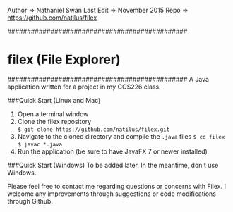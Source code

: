 Author    => Nathaniel Swan
Last Edit => November 2015
Repo      => https://github.com/natilus/filex


##############################################
# filex (File Explorer)
##############################################
A Java application written for a project in my COS226 class.

###Quick Start (Linux and Mac)
1) Open a terminal window<br>
2) Clone the filex repository<br>
  `$ git clone https://github.com/natilus/filex.git`<br>
3) Navigate to the cloned directory and compile the `.java` files
  `$ cd filex`<br>
  `$ javac *.java`<br>
4) Run the application (be sure to have JavaFX 7 or newer installed)

###Quick Start (Windows)
To be added later. In the meantime, don't use Windows.

Please feel free to contact me regarding questions or concerns with Filex. I welcome any improvements through suggestions or code modifications through Github.



